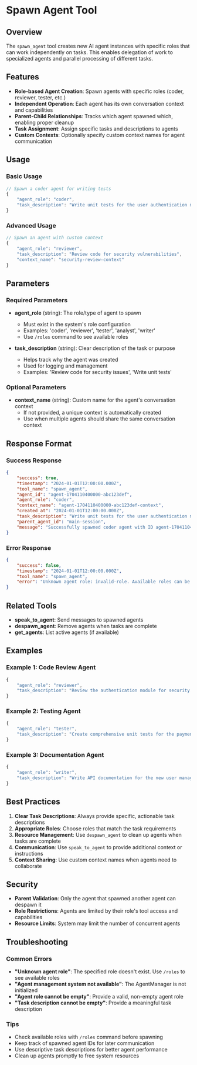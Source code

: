 # Spawn Agent Tool

## Overview

The `spawn_agent` tool creates new AI agent instances with specific roles that can work independently on tasks. This enables delegation of work to specialized agents and parallel processing of different tasks.

## Features

- **Role-based Agent Creation**: Spawn agents with specific roles (coder, reviewer, tester, etc.)
- **Independent Operation**: Each agent has its own conversation context and capabilities
- **Parent-Child Relationships**: Tracks which agent spawned which, enabling proper cleanup
- **Task Assignment**: Assign specific tasks and descriptions to agents
- **Custom Contexts**: Optionally specify custom context names for agent communication

## Usage

### Basic Usage

```javascript
// Spawn a coder agent for writing tests
{
    "agent_role": "coder",
    "task_description": "Write unit tests for the user authentication module"
}
```

### Advanced Usage

```javascript
// Spawn an agent with custom context
{
    "agent_role": "reviewer",
    "task_description": "Review code for security vulnerabilities",
    "context_name": "security-review-context"
}
```

## Parameters

### Required Parameters

- **agent_role** (string): The role/type of agent to spawn

    - Must exist in the system's role configuration
    - Examples: 'coder', 'reviewer', 'tester', 'analyst', 'writer'
    - Use `/roles` command to see available roles

- **task_description** (string): Clear description of the task or purpose
    - Helps track why the agent was created
    - Used for logging and management
    - Examples: 'Review code for security issues', 'Write unit tests'

### Optional Parameters

- **context_name** (string): Custom name for the agent's conversation context
    - If not provided, a unique context is automatically created
    - Use when multiple agents should share the same conversation context

## Response Format

### Success Response

```json
{
    "success": true,
    "timestamp": "2024-01-01T12:00:00.000Z",
    "tool_name": "spawn_agent",
    "agent_id": "agent-1704110400000-abc123def",
    "agent_role": "coder",
    "context_name": "agent-1704110400000-abc123def-context",
    "created_at": "2024-01-01T12:00:00.000Z",
    "task_description": "Write unit tests for the user authentication module",
    "parent_agent_id": "main-session",
    "message": "Successfully spawned coder agent with ID agent-1704110400000-abc123def. Use speak_to_agent tool to communicate with it, or despawn_agent tool to remove it when the task is complete."
}
```

### Error Response

```json
{
    "success": false,
    "timestamp": "2024-01-01T12:00:00.000Z",
    "tool_name": "spawn_agent",
    "error": "Unknown agent role: invalid-role. Available roles can be checked with /roles command."
}
```

## Related Tools

- **speak_to_agent**: Send messages to spawned agents
- **despawn_agent**: Remove agents when tasks are complete
- **get_agents**: List active agents (if available)

## Examples

### Example 1: Code Review Agent

```javascript
{
    "agent_role": "reviewer",
    "task_description": "Review the authentication module for security vulnerabilities and code quality issues"
}
```

### Example 2: Testing Agent

```javascript
{
    "agent_role": "tester",
    "task_description": "Create comprehensive unit tests for the payment processing system"
}
```

### Example 3: Documentation Agent

```javascript
{
    "agent_role": "writer",
    "task_description": "Write API documentation for the new user management endpoints"
}
```

## Best Practices

1. **Clear Task Descriptions**: Always provide specific, actionable task descriptions
2. **Appropriate Roles**: Choose roles that match the task requirements
3. **Resource Management**: Use `despawn_agent` to clean up agents when tasks are complete
4. **Communication**: Use `speak_to_agent` to provide additional context or instructions
5. **Context Sharing**: Use custom context names when agents need to collaborate

## Security

- **Parent Validation**: Only the agent that spawned another agent can despawn it
- **Role Restrictions**: Agents are limited by their role's tool access and capabilities
- **Resource Limits**: System may limit the number of concurrent agents

## Troubleshooting

### Common Errors

- **"Unknown agent role"**: The specified role doesn't exist. Use `/roles` to see available roles
- **"Agent management system not available"**: The AgentManager is not initialized
- **"Agent role cannot be empty"**: Provide a valid, non-empty agent role
- **"Task description cannot be empty"**: Provide a meaningful task description

### Tips

- Check available roles with `/roles` command before spawning
- Keep track of spawned agent IDs for later communication
- Use descriptive task descriptions for better agent performance
- Clean up agents promptly to free system resources
